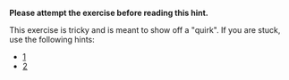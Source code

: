 **Please attempt the exercise before reading this hint.**

This exercise is tricky and is meant to show off a "quirk". If you are stuck, use the following hints:

- [1](https://css-tricks.com/fighting-the-space-between-inline-block-elements/)
- [2](https://davidwalsh.name/remove-whitespace-inline-block)

